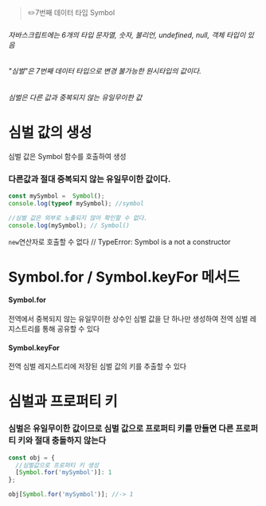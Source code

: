 > ✏️7번째 데이터 타입 Symbol

###### 자바스크립트에는 6개의 타입 문자열, 숫자, 불리언, undefined, null, 객체 타입이 있음
###### "심벌"은 7번째 데이터 타입으로 변경 불가능한 원시타입의 값이다.
###### 심벌은 다른 값과 중복되지 않는 유일무이한 값

# 심벌 값의 생성
심벌 값은 Symbol 함수를 호출하여 생성 </br>
### 다른값과 절대 중복되지 않는 유일무이한 값이다.

```jsx
const mySymbol =  Symbol();
console.log(typeof mySymbol); //symbol

//심벌 값은 외부로 노출되지 않아 확인할 수 없다.
console.log(mySymbol); // Symbol()
```

`new`연산자로 호출할 수 없다 // TypeError: Symbol is a not a constructor


# Symbol.for / Symbol.keyFor 메서드

#### Symbol.for
전역에서 중복되지 않는 유일무이한 상수인 심벌 값을 단 하나만 생성하여 전역 심벌 레지스트리를 통해 공유할 수 있다

#### Symbol.keyFor
전역 심벌 레지스트리에 저장된 심벌 값의 키를 추출할 수 있다

# 심벌과 프로퍼티 키
### 심벌은 유일무이한 값이므로 심벌 값으로 프로퍼티 키를 만들면 다른 프로퍼티 키와 절대 충돌하지 않는다

```jsx
const obj = {
  //심벌값으로 프로퍼티 키 생성
  [Symbol.for('mySymbol')]: 1
};

obj[Symbol.for('mySymbol')]; //-> 1
```



